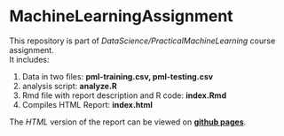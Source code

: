 MachineLearningAssignment
=========================
This repository is part of *DataScience/PracticalMachineLearning* course assignment.  
It includes:  

1. Data in two files: **pml-training.csv, pml-testing.csv**
2. analysis script: **analyze.R**
3. Rmd file with report description and R code: **index.Rmd**
4. Compiles HTML Report: **index.html**
  
The *HTML* version of the report can be viewed on **[github pages](volterr.github.io/MachineLearningAssignment/index.html)**.
